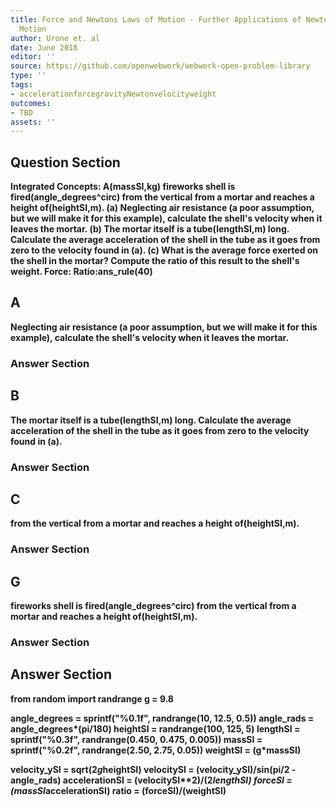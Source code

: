 ```yaml
---
title: Force and Newtons Laws of Motion - Further Applications of Newtons Laws of
  Motion
author: Urone et. al
date: June 2018
editor: ''
source: https://github.com/openwebwork/webwork-open-problem-library
type: ''
tags:
- accelerationforcegravityNewtonvelocityweight
outcomes:
- TBD
assets: ''
---
```


## Question Section 

<b>Integrated Concepts:<b> A(massSI,kg) fireworks shell is fired(angle_degrees^circ) from the vertical from a mortar and reaches a height of(heightSI,m). 
(a) Neglecting air resistance (a poor assumption, but we will make it for this example), calculate the shell's velocity when it leaves the mortar. 
(b) The mortar itself is a tube(lengthSI,m) long. Calculate the average acceleration of the shell in the tube as it goes from zero to the velocity found in (a).
(c) What is the average force exerted on the shell in the mortar? Compute the ratio of this result to the shell's weight.
Force:
Ratio:ans_rule(40)
## A
Neglecting air resistance (a poor assumption, but we will make it for this example), calculate the shell's velocity when it leaves the mortar. 
### Answer Section
## B
The mortar itself is a tube(lengthSI,m) long. Calculate the average acceleration of the shell in the tube as it goes from zero to the velocity found in (a).
### Answer Section
## C
from the vertical from a mortar and reaches a height of(heightSI,m). 
### Answer Section
## G
fireworks shell is fired(angle_degrees^circ) from the vertical from a mortar and reaches a height of(heightSI,m). 
### Answer Section


## Answer Section

from random import randrange
g = 9.8

angle_degrees = sprintf("%0.1f", randrange(10, 12.5, 0.5))
angle_rads = angle_degrees*(pi/180)
heightSI = randrange(100, 125, 5)
lengthSI = sprintf("%0.3f", randrange(0.450, 0.475, 0.005))
massSI = sprintf("%0.2f", randrange(2.50, 2.75, 0.05))
weightSI = (g*massSI)

velocity_ySI = sqrt(2*g*heightSI)
velocitySI = (velocity_ySI)/sin(pi/2 - angle_rads)
accelerationSI = (velocitySI**2)/(2*lengthSI)
forceSI = (massSI*accelerationSI)
ratio = (forceSI)/(weightSI)
